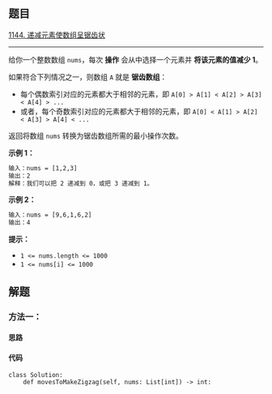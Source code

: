 ## 题目

[1144. 递减元素使数组呈锯齿状](https://leetcode.cn/problems/decrease-elements-to-make-array-zigzag/)

---

给你一个整数数组 `nums`，每次 **操作** 会从中选择一个元素并 **将该元素的值减少 1**。

如果符合下列情况之一，则数组 `A` 就是 **锯齿数组**：

-   每个偶数索引对应的元素都大于相邻的元素，即 `A[0] > A[1] < A[2] > A[3] < A[4] > ...`
-   或者，每个奇数索引对应的元素都大于相邻的元素，即 `A[0] < A[1] > A[2] < A[3] > A[4] < ...`

返回将数组 `nums` 转换为锯齿数组所需的最小操作次数。



**示例 1：**

```txt
输入：nums = [1,2,3]
输出：2
解释：我们可以把 2 递减到 0，或把 3 递减到 1。
```

**示例 2：**

```txt
输入：nums = [9,6,1,6,2]
输出：4
```


**提示：**

-   `1 <= nums.length <= 1000`
-   `1 <= nums[i] <= 1000`



## 解题

### 方法一：

#### 思路



#### 代码

```python3
class Solution:
    def movesToMakeZigzag(self, nums: List[int]) -> int:
```
